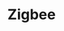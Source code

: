 ---
guid: 2009
title: "Zigbee"
category: Zigbee
link-category: Protocole
description: "Zigbee est un protocole de haut niveau permettant la communication d'équipements personnels ou domestiques équipés de petits émetteurs radios à faible consommation ; il est basé sur la norme IEEE 802.15.4 pour les réseaux à dimension personnelle."
url: "https://csa-iot.org/fr/"
locale: fr_FR
sitemap:
  changefreq: 'monthly'
  exclude: 'no'
  priority: 0.5
  lastmod:  # date to end modification
redirect_from: 
  - /categorie-produit/protocol/zigbee/
  - /categorie-produit/zigbee/?amp
  - /categorie-produit/zigbee/
  - /fr/category/zigbee
  - /categorie-produit/zigbee/feed/
---
